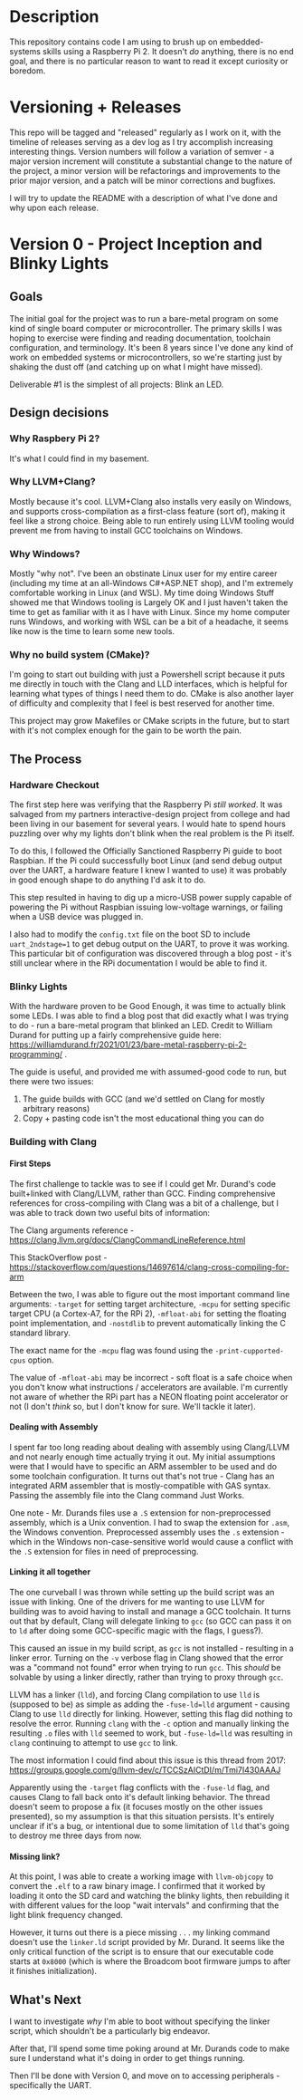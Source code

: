 # Description
This repository contains code I am using to brush up on embedded-systems skills using a Raspberry Pi 2. It doesn't _do_ anything, there is no end goal, and there is no particular reason to want to read it except curiosity or boredom.

# Versioning + Releases
This repo will be tagged and "released" regularly as I work on it, with the timeline of releases serving as a dev log as I try accomplish increasing interesting things. Version numbers will follow a variation of semver - a major version increment will constitute a substantial change to the nature of the project, a minor version will be refactorings and improvements to the prior major version, and a patch will be minor corrections and bugfixes.

I will try to update the README with a description of what I've done and why upon each release.


# Version 0 - Project Inception and Blinky Lights

## Goals
The initial goal for the project was to run a bare-metal program on some kind of single board computer or microcontroller. The primary skills I was hoping to exercise were finding and reading documentation, toolchain configuration, and terminology. It's been 8 years since I've done any kind of work on embedded systems or microcontrollers, so we're starting just by shaking the dust off (and catching up on what I might have missed).

Deliverable #1 is the simplest of all projects: Blink an LED.

## Design decisions
### Why Raspbery Pi 2?
It's what I could find in my basement.

### Why LLVM+Clang?
Mostly because it's cool. LLVM+Clang also installs very easily on Windows, and supports cross-compilation as a first-class feature (sort of), making it feel like a strong choice. Being able to run entirely using LLVM tooling would prevent me from having to install GCC toolchains on Windows.

### Why Windows?
Mostly "why not". I've been an obstinate Linux user for my entire career (including my time at an all-Windows C#+ASP.NET shop), and I'm extremely comfortable working in Linux (and WSL). My time doing Windows Stuff showed me that Windows tooling is Largely OK and I just haven't taken the time to get as familiar with it as I have with Linux. Since my home computer runs Windows, and working with WSL can be a bit of a headache, it seems like now is the time to learn some new tools.

### Why no build system (CMake)?
I'm going to start out building with just a Powershell script because it puts me directly in touch with the Clang and LLD interfaces, which is helpful for learning what types of things I need them to do. CMake is also another layer of difficulty and complexity that I feel is best reserved for another time.

This project may grow Makefiles or CMake scripts in the future, but to start with it's not complex enough for the gain to be worth the pain.

## The Process
### Hardware Checkout
The first step here was verifying that the Raspberry Pi _still worked_. It was salvaged from my partners interactive-design project from college and had been living in our basement for several years. I would hate to spend hours puzzling over why my lights don't blink when the real problem is the Pi itself.

To do this, I followed the Officially Sanctioned Raspberry Pi guide to boot Raspbian. If the Pi could successfully boot Linux (and send debug output over the UART, a hardware feature I knew I wanted to use) it was probably in good enough shape to do anything I'd ask it to do.

This step resulted in having to dig up a micro-USB power supply capable of powering the Pi without Raspbian issuing low-voltage warnings, or failing when a USB device was plugged in.

I also had to modify the `config.txt` file on the boot SD to include `uart_2ndstage=1` to get debug output on the UART, to prove it was working. This particular bit of configuration was discovered through a blog post - it's still unclear where in the RPi documentation I would be able to find it.

### Blinky Lights
With the hardware proven to be Good Enough, it was time to actually blink some LEDs. I was able to find a blog post that did exactly what I was trying to do - run a bare-metal program that blinked an LED. Credit to William Durand for putting up a fairly comprehensive guide here: https://williamdurand.fr/2021/01/23/bare-metal-raspberry-pi-2-programming/ .

The guide is useful, and provided me with assumed-good code to run, but there were two issues:
1) The guide builds with GCC (and we'd settled on Clang for mostly arbitrary reasons)
2) Copy + pasting code isn't the most educational thing you can do

### Building with Clang
#### First Steps
The first challenge to tackle was to see if I could get Mr. Durand's code built+linked with Clang/LLVM, rather than GCC. Finding comprehensive references for cross-compiling with Clang was a bit of a challenge, but I was able to track down two useful bits of information:

The Clang arguments reference - https://clang.llvm.org/docs/ClangCommandLineReference.html

This StackOverflow post - https://stackoverflow.com/questions/14697614/clang-cross-compiling-for-arm

Between the two, I was able to figure out the most important command line arguments: `-target` for setting target architecture, `-mcpu` for setting specific target CPU (a Cortex-A7, for the RPi 2), `-mfloat-abi` for setting the floating point implementation, and `-nostdlib` to prevent automatically linking the C standard library.

The exact name for the `-mcpu` flag was found using the `-print-cupported-cpus` option.

The value of `-mfloat-abi` may be incorrect - soft float is a safe choice when you don't know what instructions / accelerators are available. I'm currently not aware of whether the RPi part has a NEON floating point accelerator or not (I don't _think_ so, but I don't know for sure. We'll tackle it later).

#### Dealing with Assembly
I spent far too long reading about dealing with assembly using Clang/LLVM and not nearly enough time actually trying it out. My initial assumptions were that I would have to specific an ARM assembler to be used and do some toolchain configuration. It turns out that's not true - Clang has an integrated ARM assembler that is mostly-compatible with GAS syntax. Passing the assembly file into the Clang command Just Works.

One note - Mr. Durands files use a `.S` extension for non-preprocessed assembly, which is a Unix convention. I had to swap the extension for `.asm`, the Windows convention. Preprocessed assembly uses the `.s` extension - which in the Windows non-case-sensitive world would cause a conflict with the `.S` extension for files in need of preprocessing.

#### Linking it all together
The one curveball I was thrown while setting up the build script was an issue with linking. One of the drivers for me wanting to use LLVM for building was to avoid having to install and manage a GCC toolchain. It turns out that by default, Clang will delegate linking to `gcc` (so GCC can pass it on to `ld` after doing some GCC-specific magic with the flags, I guess?).

This caused an issue in my build script, as `gcc` is not installed - resulting in a linker error. Turning on the `-v` verbose flag in Clang showed that the error was a "command not found" error when trying to run `gcc`. This _should_ be solvable by using a linker directly, rather than trying to proxy through `gcc`.

LLVM has a linker (`lld`), and forcing Clang compilation to use `lld` is (supposed to be) as simple as adding the `-fuse-ld=lld` argument - causing Clang to use `lld` directly for linking. However, setting this flag did nothing to resolve the error. Running `clang` with the `-c` option and manually linking the resulting `.o` files with `lld` seemed to work, but `-fuse-ld=lld` was resulting in `clang` continuing to attempt to use `gcc` to link.

The most information I could find about this issue is this thread from 2017:
https://groups.google.com/g/llvm-dev/c/TCCSzAICtDI/m/Tmi7I430AAAJ

Apparently using the `-target` flag conflicts with the `-fuse-ld` flag, and causes Clang to fall back onto it's default linking behavior. The thread doesn't seem to propose a fix (it focuses mostly on the other issues presented), so my assumption is that this situation persists. It's entirely unclear if it's a bug, or intentional due to some limitation of `lld` that's going to destroy me three days from now.

#### Missing link?
At this point, I was able to create a working image with `llvm-objcopy` to convert the `.elf` to a raw binary image. I confirmed that it worked by loading it onto the SD card and watching the blinky lights, then rebuilding it with different values for the loop "wait intervals" and confirming that the light blink frequency changed.

However, it turns out there is a piece missing . . . my linking command doesn't use the `linker.ld` script provided by Mr. Durand. It seems like the only critical function of the script is to ensure that our executable code starts at `0x8000` (which is where the Broadcom boot firmware jumps to after it finishes initialization).

## What's Next
I want to investigate _why_ I'm able to boot without specifying the linker script, which shouldn't be a particularly big endeavor.

After that, I'll spend some time poking around at Mr. Durands code to make sure I understand what it's doing in order to get things running.

Then I'll be done with Version 0, and move on to accessing peripherals - specifically the UART.